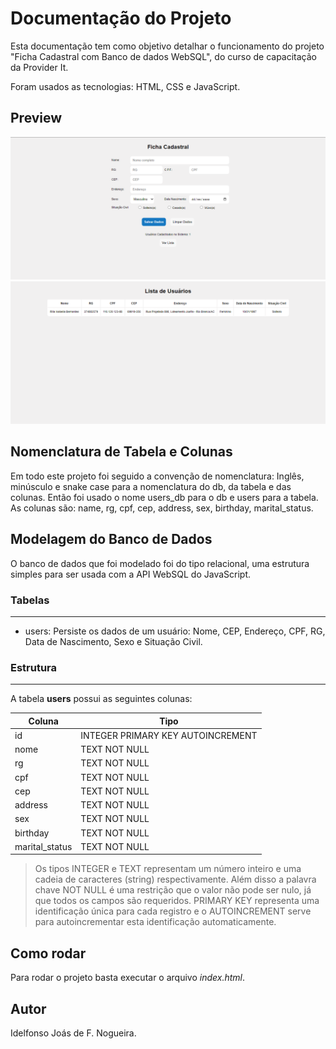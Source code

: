 # Documentação do Projeto

Esta documentação tem como objetivo detalhar o funcionamento do projeto "Ficha Cadastral com Banco de dados WebSQL", do curso de capacitação da Provider It.

Foram usados as tecnologias: HTML, CSS e JavaScript.

## Preview

![screenshot](screenshots\screenshot.png)
![screenshot](screenshots\screenshot_2.png)

## Nomenclatura de Tabela e Colunas

Em todo este projeto foi seguido a convenção de nomenclatura: Inglês, minúsculo e snake case para a nomenclatura do db, da tabela e das colunas.
Então foi usado o nome users_db para o db e users para a tabela. As colunas são: name, rg, cpf, cep, address, sex, birthday, marital_status.

## Modelagem do Banco de Dados

O banco de dados que foi modelado foi do tipo relacional, uma estrutura simples para ser usada com a API WebSQL do JavaScript.

### Tabelas

---

- users: Persiste os dados de um usuário: Nome, CEP, Endereço, CPF, RG, Data de Nascimento, Sexo e Situação Civil.

### Estrutura

---

A tabela **users** possui as seguintes colunas:

| Coluna         | Tipo                              |
| -------------- | --------------------------------- |
| id             | INTEGER PRIMARY KEY AUTOINCREMENT |
| nome           | TEXT NOT NULL                     |
| rg             | TEXT NOT NULL                     |
| cpf            | TEXT NOT NULL                     |
| cep            | TEXT NOT NULL                     |
| address        | TEXT NOT NULL                     |
| sex            | TEXT NOT NULL                     |
| birthday       | TEXT NOT NULL                     |
| marital_status | TEXT NOT NULL                     |

> Os tipos INTEGER e TEXT representam um número inteiro e uma cadeia de caracteres (string) respectivamente. Além disso a palavra chave NOT NULL é uma restrição que o valor não pode ser nulo, já que todos os campos são requeridos. PRIMARY KEY representa uma identificação única para cada registro e o AUTOINCREMENT serve para autoincrementar esta identificação automaticamente.

## Como rodar

Para rodar o projeto basta executar o arquivo _index.html_.

## Autor

Idelfonso Joás de F. Nogueira.
